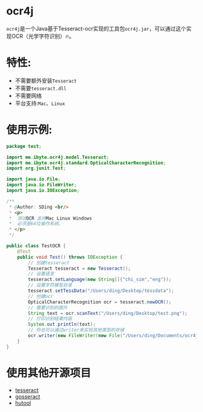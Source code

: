 # ocr4j
`ocr4j`是一个Java基于Tesseract-ocr实现的工具包`ocr4j.jar`，可以通过这个实现OCR（光学字符识别）🔥。

# 特性:
- 不需要额外安装`Tesseract`
- 不需要`tesseract.dll`
- 不需要网络
- 平台支持:`Mac`、`Linux`

# 使用示例:
```java
package test;

import me.ibyte.ocr4j.model.Tesseract;
import me.ibyte.ocr4j.standard.OpticalCharacterRecognition;
import org.junit.Test;

import java.io.File;
import java.io.FileWriter;
import java.io.IOException;

/**
 * @Author: SDing <br/>
 * <p>
 *  测试OCR 支持Mac Linux Windows
 *  必须是64位操作系统。
 * </p>
 */

public class TestOCR {
    @Test
    public void Test() throws IOException {
        // 创建tesseract
        Tesseract tesseract = new Tesseract();
        // 设置语言
        tesseract.setLanguage(new String[]{"chi_sim","eng"});
        // 设置字符模型目录
        tesseract.setTessData("/Users/ding/Desktop/tessdata");
        // 创建ocr
        OpticalCharacterRecognition ocr = tesseract.newOCR();
        // 需要识别的图片
        String text = ocr.scanText("/Users/ding/Desktop/test.png");
        // 打印识别结果内容
        System.out.println(text);
        // 你也可以通过writer来实现其他类型的存储
        ocr.writer(new FileWriter(new File("/Users/ding/Documents/ocr4j/src/main/resources/1.txt")));
    }
}
```
# 使用其他开源项目
- [tesseract](https://github.com/tesseract-ocr/)
- [gosseract](https://github.com/otiai10/gosseract)
- [hutool](https://github.com/looly/hutool/)


